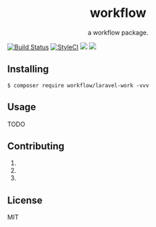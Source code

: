 <h1 align="center"> workflow </h1>

<p align="center"> a workflow package.</p>

[![Build Status](https://travis-ci.org/bertshang/dictionary.svg?branch=master)](https://travis-ci.org/bertshang/dictionary)
[![StyleCI](https://github.styleci.io/repos/195039183/shield?branch=master)](https://github.styleci.io/repos/195039183)
![](https://img.shields.io/badge/language-php-blue.svg)
![](https://img.shields.io/badge/license-MIT-000000.svg)
## Installing

```shell
$ composer require workflow/laravel-work -vvv
```

## Usage

TODO

## Contributing

1.
2.
3.

## License

MIT
